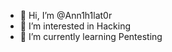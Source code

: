 - 👋 Hi, I’m @Ann1h1lat0r
- 👀 I’m interested in Hacking
- 🌱 I’m currently learning Pentesting

<!---
Ann1h1lat0r/Ann1h1lat0r is a ✨ special ✨ repository because its `README.md` (this file) appears on your GitHub profile.
You can click the Preview link to take a look at your changes.
--->
